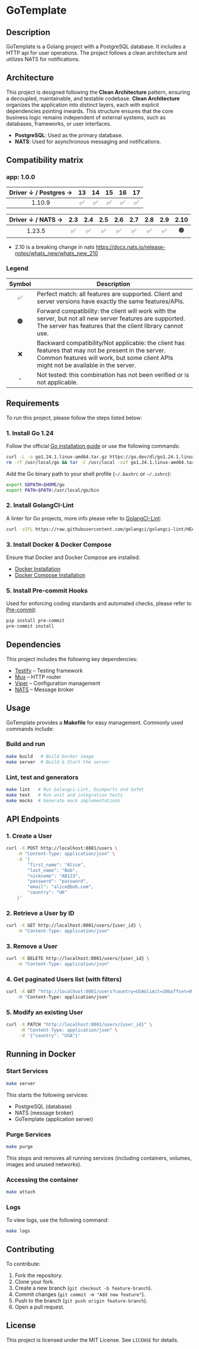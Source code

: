 # GoTemplate

## Description
GoTemplate is a Golang project with a PostgreSQL database. It includes a HTTP api for user operations. The project follows a clean architecture and utilizes NATS for notifications.

## Architecture
This project is designed following the **Clean Architecture** pattern, ensuring a decoupled, maintainable, and testable codebase. **Clean Architecture** organizes the application into distinct layers, each with explicit dependencies pointing inwards. This structure ensures that the core business logic remains independent of external systems, such as databases, frameworks, or user interfaces.

- **PostgreSQL**: Used as the primary database.
- **NATS**: Used for asynchronous messaging and notifications.

## Compatibility matrix

### app: 1.0.0

| Driver ↓ / Postgres → | 13 | 14 | 15 | 16 | 17 |
|:--------------------:|:---:|:---:|:---:|:---:|:---:|
| 1.10.9               | ✅  | ✅  | ✅  | ✅  | ✅  |

| Driver ↓ / NATS → | 2.3 | 2.4 | 2.5 | 2.6 | 2.7 | 2.8 | 2.9 | 2.10 |
|:--------------------:|:---:|:---:|:---:|:---:|:---:|:---:|:---:|:---:|
| 1.23.5               | ✅  | ✅  | ✅  | ✅  | ✅  | ✅  | ✅  | 🟠  |

* 2.10 is a breaking change in nats https://docs.nats.io/release-notes/whats_new/whats_new_210

### Legend

| Symbol | Description |
|:------:|-------------|
| ✅     | Perfect match: all features are supported. Client and server versions have exactly the same features/APIs. |
| 🟠     | Forward compatibility: the client will work with the server, but not all new server features are supported. The server has features that the client library cannot use. |
| ❌     | Backward compatibility/Not applicable: the client has features that may not be present in the server. Common features will work, but some client APIs might not be available in the server. |
| -      | Not tested: this combination has not been verified or is not applicable. |

## Requirements
To run this project, please follow the steps listed below:

### 1. Install Go 1.24
Follow the official [Go installation guide](https://go.dev/doc/install) or use the following commands:

```sh
curl -L -o go1.24.1.linux-amd64.tar.gz https://go.dev/dl/go1.24.1.linux-amd64.tar.gz
rm -rf /usr/local/go && tar -C /usr/local -xzf go1.24.1.linux-amd64.tar.gz && rm go1.24.1.linux-amd64.tar.gz
```
Add the Go binary path to your shell profile (`~/.bashrc` or `~/.zshrc`):
```sh
export GOPATH=$HOME/go
export PATH=$PATH:/usr/local/go/bin
```

### 2. Install GolangCI-Lint
A linter for Go projects, more info please refer to [GolangCI-Lint](https://golangci-lint.run/welcome/install/):
```sh
curl -sSfL https://raw.githubusercontent.com/golangci/golangci-lint/HEAD/install.sh | sh -s -- -b $(go env GOPATH)/bin v1.64.6
```

### 3. Install Docker & Docker Compose
Ensure that Docker and Docker Compose are installed:
- [Docker Installation](https://docs.docker.com/get-docker/)
- [Docker Compose Installation](https://docs.docker.com/compose/install/)

### 5. Install Pre-commit Hooks
Used for enforcing coding standards and automated checks, please refer to [Pre-commit](https://pre-commit.com/):
```sh
pip install pre-commit
pre-commit install
```

## Dependencies
This project includes the following key dependencies:
- [Testify](https://github.com/stretchr/testify) – Testing framework
- [Mux](https://github.com/gorilla/mux) – HTTP router
- [Viper](https://github.com/spf13/viper) – Configuration management
- [NATS](https://nats.io/) – Message broker

## Usage
GoTemplate provides a **Makefile** for easy management. Commonly used commands include:

### Build and run
```sh
make build   # Build Docker image
make server  # Build & Start the server
```

### Lint, test and generators
```sh
make lint   # Run Golangci-Lint, Goimports and Gofmt
make test   # Run unit and integration tests
make mocks  # Generate mock implementations
```

## API Endpoints
### **1. Create a User**
```sh
curl -X POST http://localhost:8081/users \
    -H "Content-Type: application/json" \
    -d '{
        "first_name": "Alice",
        "last_name": "Bob",
        "nickname": "AB123",
        "password": "password",
        "email": "alice@bob.com",
        "country": "UK"
    }'
```

### **2. Retrieve a User by ID**
```sh
curl -X GET http://localhost:8081/users/{user_id} \
    -H "Content-Type: application/json"
```

### **3. Remove a User**
```sh
curl -X DELETE http://localhost:8081/users/{user_id} \
    -H "Content-Type: application/json"
```

### **4. Get paginated Users list (with filters)**
```sh
curl -X GET "http://localhost:8081/users?country=USA&limit=10&offset=0 \
    -H "Content-Type: application/json"
```

### **5. Modify an existing User**
```sh
curl -X PATCH "http://localhost:8081/users/{user_id}" \
     -H "Content-Type: application/json" \
     -d '{"country": "USA"}'
```

## Running in Docker
### **Start Services**
```sh
make server
```
This starts the following services:
- PostgreSQL (database)
- NATS (message broker)
- GoTemplate (application server)

### **Purge Services**
```sh
make purge
```
This stops and removes all running services (including containers, volumes, images and unused networks).

### **Accessing the container**
```sh
make attach
```

### Logs
To view logs, use the following command:
```sh
make logs
```

## Contributing
To contribute:
1. Fork the repository.
2. Clone your fork.
3. Create a new branch (`git checkout -b feature-branch`).
4. Commit changes (`git commit -m "Add new feature"`).
5. Push to the branch (`git push origin feature-branch`).
6. Open a pull request.

## License
This project is licensed under the MIT License. See `LICENSE` for details.

